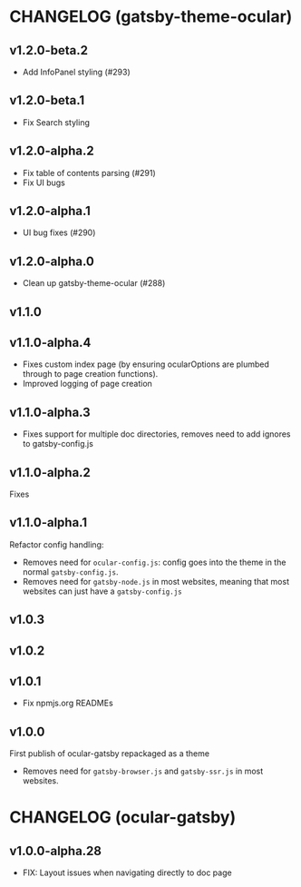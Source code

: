 # CHANGELOG (gatsby-theme-ocular)

## v1.2.0-beta.2
- Add InfoPanel styling (#293)

## v1.2.0-beta.1
- Fix Search styling

## v1.2.0-alpha.2
- Fix table of contents parsing (#291)
- Fix UI bugs

## v1.2.0-alpha.1
- UI bug fixes (#290)

## v1.2.0-alpha.0
- Clean up gatsby-theme-ocular (#288)

## v1.1.0

## v1.1.0-alpha.4
- Fixes custom index page (by ensuring ocularOptions are plumbed through to page creation functions).
- Improved logging of page creation

## v1.1.0-alpha.3
- Fixes support for multiple doc directories, removes need to add ignores to gatsby-config.js

## v1.1.0-alpha.2
Fixes

## v1.1.0-alpha.1
Refactor config handling:
- Removes need for `ocular-config.js`: config goes into the theme in the normal `gatsby-config.js`.
- Removes need for `gatsby-node.js` in most websites, meaning that most websites can just have a `gatsby-config.js`

## v1.0.3

## v1.0.2

## v1.0.1
- Fix npmjs.org READMEs

## v1.0.0
First publish of ocular-gatsby repackaged as a theme
- Removes need for `gatsby-browser.js` and `gatsby-ssr.js` in most websites.

# CHANGELOG (ocular-gatsby)

## v1.0.0-alpha.28

- FIX: Layout issues when navigating directly to doc page
